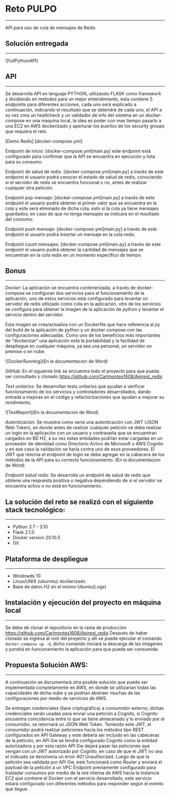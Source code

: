 # Reto PULPO
---------------

API para uso de cola de mensajes de Redis

## Solución entregada
---------------
![fullPythonAPI]
## API
---------------
Se desarrolla API en lenguaje PYTHON, utilizando FLASK como framework y dividiendo en metodos para un mejor entendimiento, esta contiene 5 endpoints para diferentes acciones, cada uno será explicado a continuación, indicando el resultado que se obtendrá de cada uno, el API a su vez crea un healtcheck y un validador de info del sistema en un docker-compose en una maquina local, la idea es poder con mas tiempo pasarlo a una EC2 en AWS dockerizado y aperturar los puertos de los security groups que requiera el reto.

[Demo Redis]  [docker-compose.yml]

Endpoint de inicio: [docker-compose.yml[main.py] este endpoint está configurado para confirmar que la API se encuentra en ejecución y lista para su consumo.

Endpoint de salud de redis: [docker-compose.yml[main.py] a través de este endpoint el usuario podrá conocer el estado de salud de redis, conociendo si el servidor de redis se encuentra funcional o no, antes de realizar cualquier otra petición.

Endpoint pop mensaje: [docker-compose.yml[main.py] a través de este endpoint el usuario podrá obtener el primer valor que se encuentra en la cola y este será eliminado de dicha cola, esto si la cola ya tiene mensajes guardados, en caso de que no tenga mensajes se indicará en el resultado del consumo.

Endpoint push mensaje: [docker-compose.yml[main.py] a través de este endpoint el usuario podrá insertar un mensaje en la cola redis.

Endpoint count mensajes: [docker-compose.yml[main.py] a través de este endpoint el usuario podrá obtener la cantidad de mensajes que se encuentran en la cola redis en un momento específico de tiempo.

## Bonus
---------------
*Docker:* La aplicación se encuentra contenerizada, a través de docker-compose se configuran dos servicios para el funcionamiento de la aplicación, uno de estos servicios esta configurado para levantar un servidor de redis utilizado como cola en la aplicación, otro de los servicios se configura para obtener la imagen de la aplicación de python y levantar el servicio dentro del servidor.

Esta imagen se crea/actualiza con un Dockerfile que hace referencia al py del build de la aplicación de python y un docker compose con las configuraciones adecuadas. Como uno de los beneficios más importantes de "dockerizar" una aplicación está la portabilidad y la facilidad de despliegue en cualquier máquina, ya sea una personal, un servidor on premise o en nube.

![DockerRunning](En la documentacion de Word)

*GitHub:* En el siguiente link se encuentra todo el proyecto para que pueda ser consultado y clonado https://github.com/Carlmontes1608/Apirest_redis

*Test unitarios:* Se desarrollan tests unitarios que ayudan a verificar funcionamiento de los servicios y controladores desarrollados, dando entrada a mejoras en el código y refactorizaciones que ayudan a mejorar su rendimiento.

![TestReport](En la documentacion de Word)

*Autenticación:* Se muestra como seria una autenticación con JWT (JSON Web Token), en donde antes de realizar cualquier petición se debe realizar un login en la aplicación con un usuario y contraseña que se encuentran cargados en BD H2, a su vez estas entidades podrían estar cargadas en un proveedor de identidad como Directorio Activo de Microsoft o AWS Cognito y en ese caso la validación se haría contra uno de esos proveedores. El JWT que retorna el endpoint de login se debe agregar en la cabecera de los métodos de la API para su correcto funcionamiento.
(En la documentacion de Word)

*Endpoint salud redis:* Se desarrolla un endpoint de salud de redis que obtiene una respuesta positiva o negativa dependiendo de si el servidor se encuentra activo o no está en funcionamiento.

## La solución del reto se realizó con el siguiente stack tecnológico:
---------------
* Python 3.7 - 3.10
* Flask 2.1.0
* Docker version 20.10.5
* Git

## Plataforma de despliegue
---------------
* Windowds 10
* Linux/UNIX (ubunntu) dockerizado
* Base de datos H2 en el mismo Ubuntu(Logs)

## Instalación y ejecución del proyecto en máquina local
---------------
Se debe de clonar el repositorio en la rama de producción https://github.com/Carlmontes1608/Apirest_redis
Después de haber clonado se ingresa al root del proyecto y allí se puede ejecutar el comando `docker-compose up -d`, dicho comando iniciará la descarga de las imágenes y pondrá en funcionamiento la aplicación para que pueda ser consumida.

## Propuesta Solución AWS:
---------------

A continuación se documentará otra posible solución que puede ser implementada completamente en AWS, en donde se utilizarían todas las capacidades de dicha nube y se podrían abstraer muchas de las configuraciones por medio de servicios de AWS.

Se entregan credenciales (llave criptográfica) a consumidor externo, dichas credenciales serán usadas para enviar una petición a Cognito, si Cognito encuentra coincidencia entre lo que se tiene almacenado y lo enviado por el consumidor, se retornará un JSON Web Token.
Teniendo este JWT, el consumidor podrá realizar peticiones hacia los métodos tipo REST configurados en API Gateway y este deberá ser incluido en las cabeceras de la petición, en API Gw se tendrá configurado Cognito como la entidad autorizadora y por esta razón API Gw dejará pasar las peticiones que vengan con un JWT autorizado por Cognito, en caso de que el JWT no sea el indicado se devolvería un error 401 Unauthorized. 
Luego de que la petición sea validada por API Gw, este funcionará como Router y enviará el payload de la petición a un VPC Endpoint previamente configurado para trasladar consumos por medio de la red interna de AWS hacia la instancia EC2 que contiene el Docker con el servicio desarrollado, este servicio estará configurado con diferentes métodos para responder según el evento que llegue.